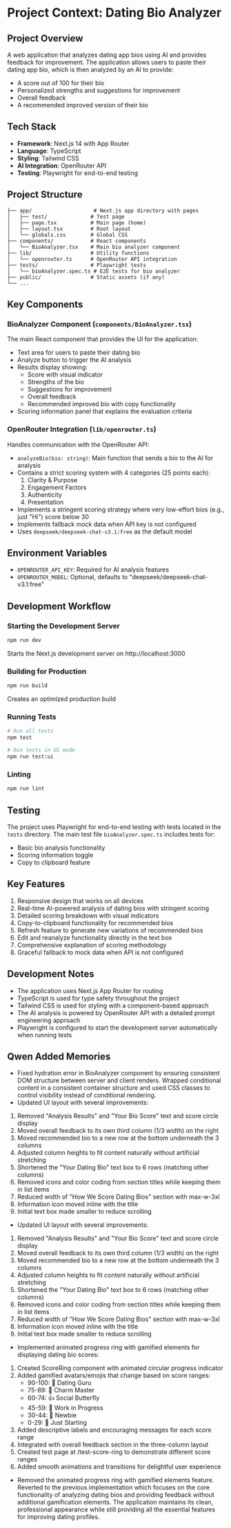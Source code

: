 # Project Context: Dating Bio Analyzer

## Project Overview
A web application that analyzes dating app bios using AI and provides feedback for improvement. The application allows users to paste their dating app bio, which is then analyzed by an AI to provide:
- A score out of 100 for their bio
- Personalized strengths and suggestions for improvement
- Overall feedback
- A recommended improved version of their bio

## Tech Stack
- **Framework**: Next.js 14 with App Router
- **Language**: TypeScript
- **Styling**: Tailwind CSS
- **AI Integration**: OpenRouter API
- **Testing**: Playwright for end-to-end testing

## Project Structure
```
├── app/                    # Next.js app directory with pages
│   ├── test/              # Test page
│   ├── page.tsx           # Main page (home)
│   ├── layout.tsx         # Root layout
│   └── globals.css        # Global CSS
├── components/            # React components
│   └── BioAnalyzer.tsx    # Main bio analyzer component
├── lib/                   # Utility functions
│   └── openrouter.ts      # OpenRouter API integration
├── tests/                 # Playwright tests
│   └── bioAnalyzer.spec.ts # E2E tests for bio analyzer
├── public/                # Static assets (if any)
└── ...
```

## Key Components

### BioAnalyzer Component (`components/BioAnalyzer.tsx`)
The main React component that provides the UI for the application:
- Text area for users to paste their dating bio
- Analyze button to trigger the AI analysis
- Results display showing:
  - Score with visual indicator
  - Strengths of the bio
  - Suggestions for improvement
  - Overall feedback
  - Recommended improved bio with copy functionality
- Scoring information panel that explains the evaluation criteria

### OpenRouter Integration (`lib/openrouter.ts`)
Handles communication with the OpenRouter API:
- `analyzeBio(bio: string)`: Main function that sends a bio to the AI for analysis
- Contains a strict scoring system with 4 categories (25 points each):
  1. Clarity & Purpose
  2. Engagement Factors
  3. Authenticity
  4. Presentation
- Implements a stringent scoring strategy where very low-effort bios (e.g., just "Hi") score below 30
- Implements fallback mock data when API key is not configured
- Uses `deepseek/deepseek-chat-v3.1:free` as the default model

## Environment Variables
- `OPENROUTER_API_KEY`: Required for AI analysis features
- `OPENROUTER_MODEL`: Optional, defaults to "deepseek/deepseek-chat-v3.1:free"

## Development Workflow

### Starting the Development Server
```bash
npm run dev
```
Starts the Next.js development server on http://localhost:3000

### Building for Production
```bash
npm run build
```
Creates an optimized production build

### Running Tests
```bash
# Run all tests
npm test

# Run tests in UI mode
npm run test:ui
```

### Linting
```bash
npm run lint
```

## Testing
The project uses Playwright for end-to-end testing with tests located in the `tests` directory. The main test file `bioAnalyzer.spec.ts` includes tests for:
- Basic bio analysis functionality
- Scoring information toggle
- Copy to clipboard feature

## Key Features
1. Responsive design that works on all devices
2. Real-time AI-powered analysis of dating bios with stringent scoring
3. Detailed scoring breakdown with visual indicators
4. Copy-to-clipboard functionality for recommended bios
5. Refresh feature to generate new variations of recommended bios
6. Edit and reanalyze functionality directly in the text box
7. Comprehensive explanation of scoring methodology
8. Graceful fallback to mock data when API is not configured

## Development Notes
- The application uses Next.js App Router for routing
- TypeScript is used for type safety throughout the project
- Tailwind CSS is used for styling with a component-based approach
- The AI analysis is powered by OpenRouter API with a detailed prompt engineering approach
- Playwright is configured to start the development server automatically when running tests

## Qwen Added Memories
- Fixed hydration error in BioAnalyzer component by ensuring consistent DOM structure between server and client renders. Wrapped conditional content in a consistent container structure and used CSS classes to control visibility instead of conditional rendering.
- Updated UI layout with several improvements:
1. Removed "Analysis Results" and "Your Bio Score" text and score circle display
2. Moved overall feedback to its own third column (1/3 width) on the right
3. Moved recommended bio to a new row at the bottom underneath the 3 columns
4. Adjusted column heights to fit content naturally without artificial stretching
5. Shortened the "Your Dating Bio" text box to 6 rows (matching other columns)
6. Removed icons and color coding from section titles while keeping them in list items
7. Reduced width of "How We Score Dating Bios" section with max-w-3xl
8. Information icon moved inline with the title
9. Initial text box made smaller to reduce scrolling
- Updated UI layout with several improvements:
1. Removed "Analysis Results" and "Your Bio Score" text and score circle display
2. Moved overall feedback to its own third column (1/3 width) on the right
3. Moved recommended bio to a new row at the bottom underneath the 3 columns
4. Adjusted column heights to fit content naturally without artificial stretching
5. Shortened the "Your Dating Bio" text box to 6 rows (matching other columns)
6. Removed icons and color coding from section titles while keeping them in list items
7. Reduced width of "How We Score Dating Bios" section with max-w-3xl
8. Information icon moved inline with the title
9. Initial text box made smaller to reduce scrolling
- Implemented animated progress ring with gamified elements for displaying dating bio scores:
1. Created ScoreRing component with animated circular progress indicator
2. Added gamified avatars/emojis that change based on score ranges:
   - 90-100: 👑 Dating Guru
   - 75-89: 🌟 Charm Master
   - 60-74: 👍 Social Butterfly
   - 45-59: 🤔 Work in Progress
   - 30-44: 🐣 Newbie
   - 0-29: 🥚 Just Starting
3. Added descriptive labels and encouraging messages for each score range
4. Integrated with overall feedback section in the three-column layout
5. Created test page at /test-score-ring to demonstrate different score ranges
6. Added smooth animations and transitions for delightful user experience
- Removed the animated progress ring with gamified elements feature. Reverted to the previous implementation which focuses on the core functionality of analyzing dating bios and providing feedback without additional gamification elements. The application maintains its clean, professional appearance while still providing all the essential features for improving dating profiles.

